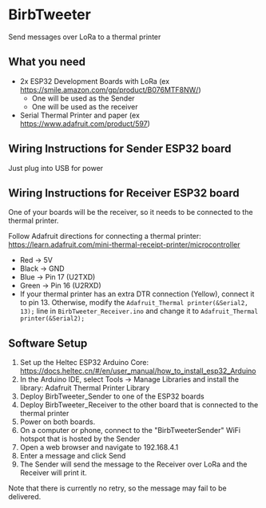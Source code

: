 # BirbTweeter
Send messages over LoRa to a thermal printer

## What you need
- 2x ESP32 Development Boards with LoRa (ex https://smile.amazon.com/gp/product/B076MTF8NW/)
  - One will be used as the Sender
  - One will be used as the receiver
- Serial Thermal Printer and paper (ex https://www.adafruit.com/product/597)

## Wiring Instructions for Sender ESP32 board
Just plug into USB for power

## Wiring Instructions for Receiver ESP32 board
One of your boards will be the receiver, so it needs to be connected to the thermal printer.

Follow Adafruit directions for connecting a thermal printer: https://learn.adafruit.com/mini-thermal-receipt-printer/microcontroller

- Red -> 5V
- Black -> GND
- Blue -> Pin 17 (U2TXD)
- Green -> Pin 16 (U2RXD)
- If your thermal printer has an extra DTR connection (Yellow), connect it to pin 13. Otherwise, modify the `Adafruit_Thermal printer(&Serial2, 13);` line in `BirbTweeter_Receiver.ino` and change it to `Adafruit_Thermal printer(&Serial2);`

## Software Setup
1. Set up the Heltec ESP32 Arduino Core: https://docs.heltec.cn/#/en/user_manual/how_to_install_esp32_Arduino
2. In the Arduino IDE, select Tools -> Manage Libraries and install the library: Adafruit Thermal Printer Library
3. Deploy BirbTweeter_Sender to one of the ESP32 boards
4. Deploy BirbTweeter_Receiver to the other board that is connected to the thermal printer
5. Power on both boards.
6. On a computer or phone, connect to the "BirbTweeterSender" WiFi hotspot that is hosted by the Sender
7. Open a web browser and navigate to 192.168.4.1
8. Enter a message and click Send
9. The Sender will send the message to the Receiver over LoRa and the Receiver will print it.

Note that there is currently no retry, so the message may fail to be delivered.
